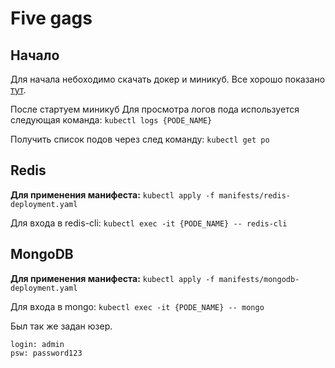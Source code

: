 # Five gags

## Начало
Для начала небоходимо скачать докер и миникуб. Все хорошо показано [тут](https://kubernetes.io/ru/docs/tutorials/hello-minikube/).

После стартуем миникуб
Для просмотра логов пода используется следующая команда:
`kubectl logs {PODE_NAME}`

Получить список подов через след команду:
`kubectl get po`

## Redis

**Для применения манифеста:**
`kubectl apply -f manifests/redis-deployment.yaml`

Для входа в redis-cli:
`kubectl exec -it {PODE_NAME} -- redis-cli`

## MongoDB

**Для применения манифеста:**
`kubectl apply -f manifests/mongodb-deployment.yaml`

Для входа в mongo:
`kubectl exec -it {PODE_NAME} -- mongo`

Был так же задан юзер.
```
login: admin
psw: password123
```
